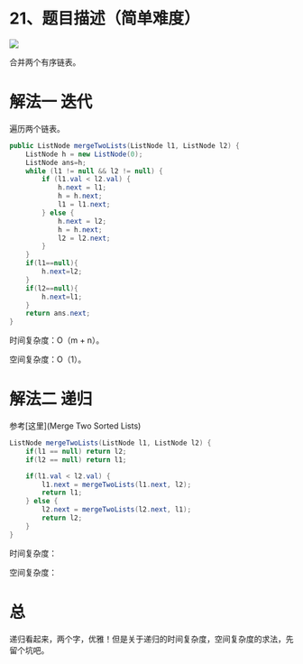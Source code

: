 # 21、题目描述（简单难度）

![](https://windliang.oss-cn-beijing.aliyuncs.com/21.jpg)

合并两个有序链表。

# 解法一 迭代

遍历两个链表。

```java
public ListNode mergeTwoLists(ListNode l1, ListNode l2) {
    ListNode h = new ListNode(0);
    ListNode ans=h;
    while (l1 != null && l2 != null) {
        if (l1.val < l2.val) {
            h.next = l1;
            h = h.next;
            l1 = l1.next;
        } else {
            h.next = l2;
            h = h.next;
            l2 = l2.next;
        }
    }
    if(l1==null){
        h.next=l2;
    }
    if(l2==null){
        h.next=l1;
    } 
    return ans.next;
}
```

时间复杂度：O（m + n）。

空间复杂度：O（1）。

# 解法二 递归

参考[这里](Merge Two Sorted Lists)

```java
ListNode mergeTwoLists(ListNode l1, ListNode l2) {
    if(l1 == null) return l2;
    if(l2 == null) return l1;

    if(l1.val < l2.val) {
        l1.next = mergeTwoLists(l1.next, l2);
        return l1;
    } else {
        l2.next = mergeTwoLists(l2.next, l1);
        return l2;
    }
}
```

时间复杂度：

空间复杂度：

# 总

递归看起来，两个字，优雅！但是关于递归的时间复杂度，空间复杂度的求法，先留个坑吧。